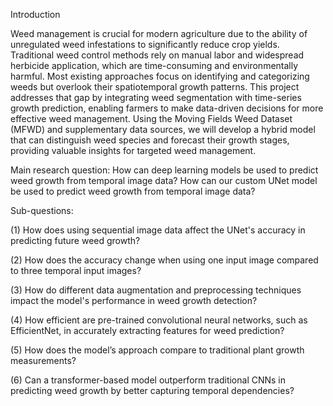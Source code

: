 Introduction

Weed management is crucial for modern agriculture due to the ability of unregulated weed infestations to significantly reduce crop yields. Traditional weed control methods rely on manual labor and widespread herbicide application, which are time-consuming and environmentally harmful. Most existing approaches focus on identifying and categorizing weeds but overlook their spatiotemporal growth patterns. This project addresses that gap by integrating weed segmentation with time-series growth prediction, enabling farmers to make data-driven decisions for more effective weed management. Using the Moving Fields Weed Dataset (MFWD) and supplementary data sources, we will develop a hybrid model that can distinguish weed species and forecast their growth stages, providing valuable insights for targeted weed management.


Main research question:
How can deep learning models be used to predict weed growth from temporal image data?
How can our custom UNet model be used to predict weed growth from temporal image data?


Sub-questions:

(1) How does using sequential image data affect the UNet's accuracy in predicting future weed growth?

(2) How does the accuracy change when using one input image compared to three temporal input images?

(3) How do different data augmentation and preprocessing techniques impact the model's performance in weed growth detection?

(4) How efficient are pre-trained convolutional neural networks, such as EfficientNet, in accurately extracting features for weed prediction?

(5) How does the model’s approach compare to traditional plant growth measurements?

(6) Can a transformer-based model outperform traditional CNNs in predicting weed growth by better capturing temporal dependencies?
